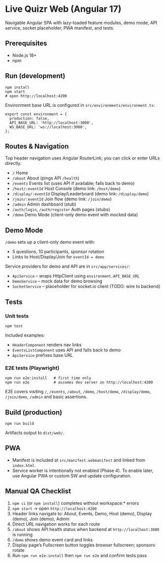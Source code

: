 # Live Quizr Web (Angular 17)

Navigable Angular SPA with lazy-loaded feature modules, demo mode, API service, socket placeholder, PWA manifest, and tests.

## Prerequisites

- Node.js 18+
- npm

## Run (development)

```
npm install
npm start
# open http://localhost:4200
```

Environment base URL is configured in `src/environments/environment.ts`:

```
export const environment = {
  production: false,
  API_BASE_URL: 'http://localhost:3000',
  WS_BASE_URL: 'ws://localhost:3000',
};
```

## Routes & Navigation

Top header navigation uses Angular RouterLink; you can click or enter URLs directly.

- `/` Home
- `/about` About (pings API `/health`)
- `/events` Events list (uses API if available; falls back to demo)
- `/host/:eventId` Host Console (demo link: `/host/demo`)
- `/display/:eventId` Display/Leaderboard (demo link: `/display/demo`)
- `/join/:eventId` Join flow (demo link: `/join/demo`)
- `/admin` Admin dashboard (stub)
- `/auth/login`, `/auth/register` Auth pages (stubs)
- `/demo` Demo Mode (client-only demo event with mocked data)

## Demo Mode

`/demo` sets up a client-only demo event with:

- 5 questions, 10 participants, sponsor rotation
- Links to Host/Display/Join for `eventId = demo`

Service providers for demo and API are in `src/app/services/`:

- `ApiService` – wraps HttpClient using `environment.API_BASE_URL`
- `DemoService` – mock data for demo browsing
- `SocketService` – placeholder for socket.io client (TODO: wire to backend)

## Tests

### Unit tests

```
npm test
```

Included examples:

- `HeaderComponent` renders nav links
- `EventsListComponent` uses API and falls back to demo
- `ApiService` prefixes base URL

### E2E tests (Playwright)

```
npm run e2e:install   # first time only
npm run e2e           # assumes dev server on http://localhost:4200
```

E2E covers visiting `/`, `/events`, `/about`, `/demo`, `/host/demo`, `/display/demo`, `/join/demo`, `/admin` and basic assertions.

## Build (production)

```
npm run build
```

Artifacts output to `dist/web/`.

## PWA

- Manifest is included at `src/manifest.webmanifest` and linked from `index.html`.
- Service worker is intentionally not enabled (Phase 4). To enable later, use Angular PWA or custom SW and update configuration.

## Manual QA Checklist

1. `npm ci` (or `npm install`) completes without workspace:* errors
2. `npm start` → open `http://localhost:4200`
3. Header links navigate to: About, Events, Demo, Host (demo), Display (demo), Join (demo), Admin
4. Direct URL navigation works for each route
5. `/about` shows API health status when backend at `http://localhost:3000` is running
6. `/demo` shows demo event card and links
7. Display page’s Fullscreen button toggles browser fullscreen; sponsors rotate
8. Run `npm run e2e:install` then `npm run e2e` and confirm tests pass

